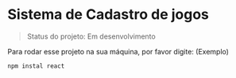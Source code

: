 <h1> Sistema de Cadastro de jogos </h1>

> Status do projeto: Em desenvolvimento

Para rodar esse projeto na sua máquina, por favor digite: (Exemplo)

```
npm instal react
```
